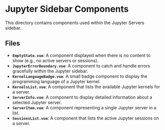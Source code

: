 # Jupyter Sidebar Components

This directory contains components used within the Jupyter Servers sidebar.

## Files

- **`EmptyState.vue`**: A component displayed when there is no content to show (e.g., no active servers or sessions).
- **`JupyterErrorBoundary.vue`**: A component to catch and handle errors gracefully within the Jupyter sidebar.
- **`KernelLanguageBadge.vue`**: A small badge component to display the programming language of a Jupyter kernel.
- **`KernelsList.vue`**: A component that lists the available Jupyter kernels for a server.
- **`ServerInfo.vue`**: A component to display detailed information about a selected Jupyter server.
- **`ServerItem.vue`**: A component representing a single Jupyter server in a list.
- **`SessionsList.vue`**: A component that lists the active Jupyter sessions on a server. 